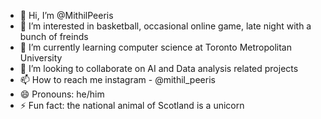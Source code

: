 - 👋 Hi, I’m @MithilPeeris
- 👀 I’m interested in basketball, occasional online game, late night with a bunch of freinds 
- 🌱 I’m currently learning computer science at Toronto Metropolitan University
- 💞️ I’m looking to collaborate on AI and Data analysis related projects
- 📫 How to reach me instagram - @mithil_peeris
- 😄 Pronouns: he/him
- ⚡ Fun fact: the national animal of Scotland is a unicorn

<!---
MithilPeeris/MithilPeeris is a ✨ special ✨ repository because its `README.md` (this file) appears on your GitHub profile.
You can click the Preview link to take a look at your changes.
--->
